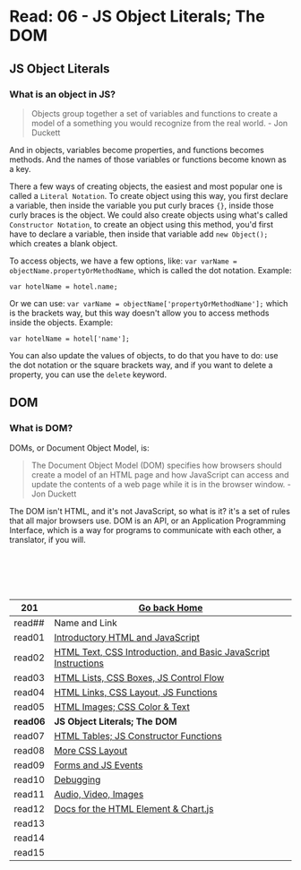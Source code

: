 # Read: 06 - JS Object Literals; The DOM

## JS Object Literals

### What is an object in JS?

> Objects group together a set of variables and functions to create a model of a something you would recognize from the real world. - Jon Duckett

And in objects, variables become properties, and functions becomes methods. And the names of those variables or functions become known as a key.

There a few ways of creating objects, the easiest and most popular one is called a `Literal Notation`. To create object using this way, you first declare a variable, then inside the variable you put curly braces `{}`, inside those curly braces is the object.
We could also create objects using what's called `Constructor Notation`, to create an object using this method, you'd first have to declare a variable, then inside that variable add `new Object();` which creates a blank object.

To access objects, we have a few options, like:
`var varName = objectName.propertyOrMethodName`, which is called the dot notation. Example:

```
var hotelName = hotel.name;
```

Or we can use:
`var varName = objectName['propertyOrMethodName'];` which is the brackets way, but this way doesn't allow you to access methods inside the objects. Example:

```
var hotelName = hotel['name'];
```

You can also update the values of objects, to do that you have to do:
use the dot notation or the square brackets way, and if you want to delete a property, you can use the `delete` keyword. 


## DOM

### What is DOM?

DOMs, or Document Object Model, is:

> The Document Object Model (DOM) specifies how browsers should create a model of an HTML page and how JavaScript can access and update the contents of a web page while it is in the browser window. - Jon Duckett

The DOM isn't HTML, and it's not JavaScript, so what is it? it's a set of rules that all major browsers use.
DOM is an API, or an Application Programming Interface, which is a way for programs to communicate with each other, a translator, if you will.





<br/><br/> 
<br/><br/>  



|201| [Go back Home](https://suhaib-ersan.github.io/reading-notes/) |
|-|-|
| read## | Name and Link |
| read01 | [Introductory HTML and JavaScript](https://suhaib-ersan.github.io/reading-notes/201/read01) |
| read02 | [HTML Text, CSS Introduction, and Basic JavaScript Instructions](https://suhaib-ersan.github.io/reading-notes/201/read02) |
| read03 | [HTML Lists, CSS Boxes, JS Control Flow](https://suhaib-ersan.github.io/reading-notes/201/read03) |
| read04 | [HTML Links, CSS Layout, JS Functions](https://suhaib-ersan.github.io/reading-notes/201/read04) |
| read05 | [HTML Images; CSS Color & Text](https://suhaib-ersan.github.io/reading-notes/201/read05) |
| **read06** | **JS Object Literals; The DOM** |
| read07 | [HTML Tables; JS Constructor Functions](https://suhaib-ersan.github.io/reading-notes/201/read07) |
| read08 | [More CSS Layout](https://suhaib-ersan.github.io/reading-notes/201/read08) |
| read09 | [Forms and JS Events](https://suhaib-ersan.github.io/reading-notes/201/read09) |
| read10 | [Debugging](https://suhaib-ersan.github.io/reading-notes/201/read10) |
| read11 | [Audio, Video, Images](https://suhaib-ersan.github.io/reading-notes/201/read11) |
| read12 | [Docs for the HTML <canvas> Element & Chart.js](https://suhaib-ersan.github.io/reading-notes/201/read12) |
| read13 | [](https://suhaib-ersan.github.io/reading-notes/201/read13) |
| read14 | [](https://suhaib-ersan.github.io/reading-notes/201/read14) |
| read15 | [](https://suhaib-ersan.github.io/reading-notes/201/read15) |